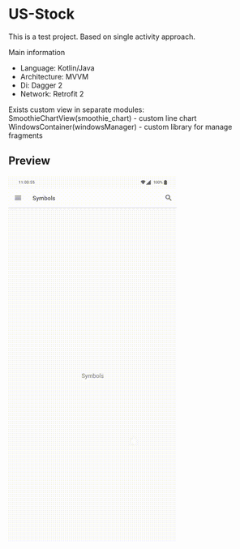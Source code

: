 # US-Stock

This is a test project. Based on single activity approach.

Main information
* Language: Kotlin/Java
* Architecture: MVVM
* Di: Dagger 2
* Network: Retrofit 2

Exists custom view in separate modules: <br />
SmoothieChartView(smoothie_chart) - custom line chart<br />
WindowsContainer(windowsManager) - custom library for manage fragments<br />

## Preview
![](https://github.com/makstron/US-Stock/blob/main/MATERIALS/demo_video.gif)<br /><br />
